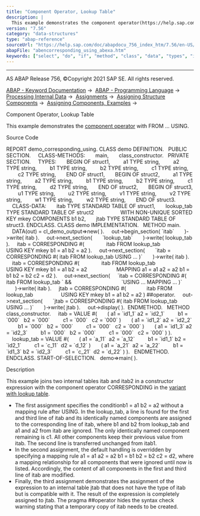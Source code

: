 ```yaml
---
title: "Component Operator, Lookup Table"
description: |
  This example demonstrates the component operator(https://help.sap.com/doc/abapdocu_756_index_htm/7.56/en-US/abenconstructor_expr_corresponding.htm) with FROM ... USING. Source Code REPORT demo_corresponding_using. CLASS demo DEFINITION. PUBLIC SECTION. CLASS-METHODS: main, class_constructor. PR
version: "7.56"
category: "data-structures"
type: "abap-reference"
sourceUrl: "https://help.sap.com/doc/abapdocu_756_index_htm/7.56/en-US/abencorresponding_using_abexa.htm"
abapFile: "abencorresponding_using_abexa.htm"
keywords: ["select", "do", "if", "method", "class", "data", "types", "internal-table", "abencorresponding", "using", "abexa"]
---
```


* * *

AS ABAP Release 756, ©Copyright 2021 SAP SE. All rights reserved.

[ABAP - Keyword Documentation](https://help.sap.com/doc/abapdocu_756_index_htm/7.56/en-US/abenabap.htm) →  [ABAP - Programming Language](https://help.sap.com/doc/abapdocu_756_index_htm/7.56/en-US/abenabap_reference.htm) →  [Processing Internal Data](https://help.sap.com/doc/abapdocu_756_index_htm/7.56/en-US/abenabap_data_working.htm) →  [Assignments](https://help.sap.com/doc/abapdocu_756_index_htm/7.56/en-US/abenvalue_assignments.htm) →  [Assigning Structure Components](https://help.sap.com/doc/abapdocu_756_index_htm/7.56/en-US/abencorresponding.htm) →  [Assigning Components, Examples](https://help.sap.com/doc/abapdocu_756_index_htm/7.56/en-US/abencorresponding_abexas.htm) → 

Component Operator, Lookup Table

This example demonstrates the [component operator](https://help.sap.com/doc/abapdocu_756_index_htm/7.56/en-US/abenconstructor_expr_corresponding.htm) with FROM ... USING.

Source Code

REPORT demo\_corresponding\_using.
CLASS demo DEFINITION.
  PUBLIC SECTION.
    CLASS-METHODS:
      main,
      class\_constructor.
  PRIVATE SECTION.
    TYPES:
      BEGIN OF struct1,
        a1 TYPE string,
        a2 TYPE string,
        b1 TYPE string,
        b2 TYPE string,
        c1 TYPE string,
        c2 TYPE string,
      END OF struct1,
      BEGIN OF struct2,
        a1 TYPE string,
        a2 TYPE string,
        b1 TYPE string,
        b2 TYPE string,
        c1 TYPE string,
        d2 TYPE string,
      END OF struct2,
      BEGIN OF struct3,
        u1 TYPE string,
        u2 TYPE string,
        v1 TYPE string,
        v2 TYPE string,
        w1 TYPE string,
        w2 TYPE string,
      END OF struct3.
    CLASS-DATA:
      itab TYPE STANDARD TABLE OF struct1,
      lookup\_tab TYPE STANDARD TABLE OF struct2
                 WITH NON-UNIQUE SORTED KEY mkey COMPONENTS b1 b2,
      jtab TYPE STANDARD TABLE OF struct3.
ENDCLASS.
CLASS demo IMPLEMENTATION.
  METHOD main.
    DATA(out) = cl\_demo\_output=>new( ).
    out->begin\_section( \`itab\`
      )->write( itab ).
    out->next\_section(
      \`lookup\_tab\`
      )->write( lookup\_tab ).
    itab = CORRESPONDING #(
              itab FROM lookup\_tab
                   USING KEY mkey b1 = a1 b2 = a2 ).
    out->next\_section(
      \`itab = CORRESPONDING #( itab FROM lookup\_tab USING ... )\`
      )->write( itab ).
    itab = CORRESPONDING #(
              itab FROM lookup\_tab
                   USING KEY mkey b1 = a1 b2 = a2
                   MAPPING a1 = a1 a2 = a2 b1 = b1 b2 = b2 c2 = d2 ).
    out->next\_section(
    \`itab = CORRESPONDING #( itab FROM lookup\_tab \` &&
                                 \`USING ... MAPPING ... )\`
      )->write( itab ).
    jtab = CORRESPONDING #(
             itab FROM lookup\_tab
                  USING KEY mkey b1 = a1 b2 = a2 ) ##operator.
    out->next\_section(
      \`jtab = CORRESPONDING #( itab FROM lookup\_tab USING ... )\`
      )->write( jtab ).
    out->display( ).  ENDMETHOD.
  METHOD class\_constructor.
    itab = VALUE #(
      ( a1 = \`id1\_1\` a2 = \`id2\_1\`
        b1 = \`000\`   b2 = \`000\`
        c1 = \`000\`   c2 = \`000\` )
      ( a1 = \`id1\_2\` a2 = \`id2\_2\`
        b1 = \`000\`   b2 = \`000\`
        c1 = \`000\`   c2 = \`000\` )
      ( a1 = \`id1\_3\` a2 = \`id2\_3\`
        b1 = \`000\`   b2 = \`000\`
        c1 = \`000\`   c2 = \`000\` ) ).
    lookup\_tab = VALUE #(
      ( a1 = \`a\_11\`  a2 = \`a\_12\`
        b1 = \`id1\_1\` b2 = \`id2\_1\`
        c1 = \`c\_11\`  d2 = \`d\_12\` )
      ( a1 = \`a\_21\`  a2 = \`a\_22\`
        b1 = \`id1\_3\` b2 = \`id2\_3\`
        c1 = \`c\_21\`  d2 = \`d\_22\` ) ).
  ENDMETHOD.
ENDCLASS.
START-OF-SELECTION.
  demo=>main( ).

Description

This example joins two internal tables itab and itab2 in a constructor expression with the component operator CORRESPONDING in the [variant with lookup table](https://help.sap.com/doc/abapdocu_756_index_htm/7.56/en-US/abencorresponding_constr_using.htm).

-   The first assignment specifies the conditionb1 = a1 b2 = a2 without a mapping rule after USING. In the lookup\_tab, a line is found for the first and third line of itab and its identically named components are assigned to the corresponding line of itab, where b1 and b2 from lookup\_tab and a1 and a2 from itab are ignored. The only identically named component remaining is c1. All other components keep their previous value from itab. The second line is transferred unchanged from itab1.
-   In the second assignment, the default handling is overridden by specifying a mapping rule a1 = a1 a2 = a2 b1 = b1 b2 = b2 c2 = d2, where a mapping relationship for all components that were ignored until now is listed. Accordingly, the content of all components in the first and third line of itab are modified.
-   Finally, the third assignment demonstrates the assignment of the expression to an internal table jtab that does not have the type of itab but is compatible with it. The result of the expression is completely assigned to jtab. The pragma ##operator hides the syntax check warning stating that a temporary copy of itab needs to be created.
